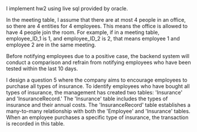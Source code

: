 
I implement hw2 using live sql provided by oracle.

In the meeting table, I assume that there are at most 4 people in an office, so there are 4 entities for 4 employees. 
This means the office is allowed to have 4 people join the room.
For example, if in a meeting table, employee_ID_1 is 1, and employee_ID_2 is 2, that means employee 1 and employee 2 are in the same meeting.

Before notifying employees due to a positive case, the backend system will conduct a comparison and refrain from notifying employees who have been tested within the last 10 days.

I design a question 5 where the company aims to encourage employees to purchase all types of insurance. To identify employees who have bought all types of insurance, the management has created two tables: 'Insurance' and 'InsuranceRecord.'
The 'Insurance' table includes the types of insurance and their annual costs. The 'InsuranceRecord' table establishes a many-to-many relationship with both the 'Employee' and 'Insurance' tables. When an employee purchases a specific type of insurance, the transaction is recorded in this table.